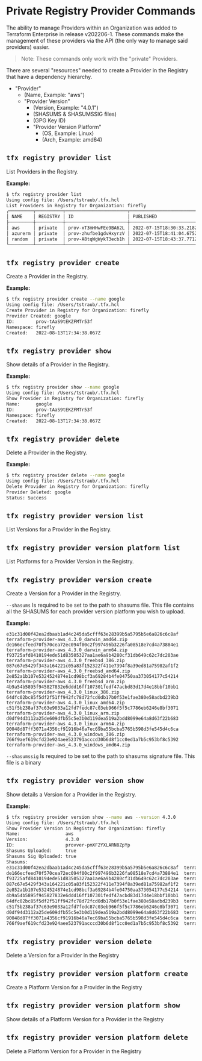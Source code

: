 # Private Registry Provider Commands

The ability to manage Providers within an Organization was added to Terraform Enterprise in release v202206-1.
These commands make the management of these providers via the API (the only way to manage said providers) easier.

> Note: These commands only work with the "private" Providers.

There are several "resources" needed to create a Provider in the Registry that have a dependency hierarchy.

- "Provider" 
  - (Name, Example: "aws")
  - "Provider Version" 
    - (Version, Example: "4.0.1") 
    - (SHASUMS & SHASUMSSIG files)
    - (GPG Key ID)
    - "Provider Version Platform"
      - (OS, Example: Linux)
      - (Arch, Example: amd64) 

## `tfx registry provider list`

List Providers in the Registry.

**Example:**

```sh
$ tfx registry provider list
Using config file: /Users/tstraub/.tfx.hcl
List Providers in Registry for Organization: firefly
╭─────────┬──────────┬───────────────────────┬──────────────────────────╮
│ NAME    │ REGISTRY │ ID                    │ PUBLISHED                │
├─────────┼──────────┼───────────────────────┼──────────────────────────┤
│ aws     │ private  │ prov-xT3mHHwFEe9BA62L │ 2022-07-15T18:30:33.218Z │
│ azurerm │ private  │ prov-zhufbe1gdvHxyrzV │ 2022-07-15T18:41:04.675Z │
│ random  │ private  │ prov-A8tqWgWykT3ecb1h │ 2022-07-15T18:43:37.771Z │
╰─────────┴──────────┴───────────────────────┴──────────────────────────╯
```

## `tfx registry provider create`

Create a Provider in the Registry.

**Example:**

```sh
$ tfx registry provider create --name google
Using config file: /Users/tstraub/.tfx.hcl
Create Provider in Registry for Organization: firefly
Provider Created: google
ID:        prov-tAaS9tEKZFMTr53f
Namespace: firefly
Created:   2022-08-13T17:34:38.067Z
```

## `tfx registry provider show`

Show details of a Provider in the Registry.

**Example:**

```sh
$ tfx registry provider show --name google
Using config file: /Users/tstraub/.tfx.hcl
Show Provider in Registry for Organization: firefly
Name:      google
ID:        prov-tAaS9tEKZFMTr53f
Namespace: firefly
Created:   2022-08-13T17:34:38.067Z
```

## `tfx registry provider delete`

Delete a Provider in the Registry.

**Example:**

```sh
$ tfx registry provider delete --name google
Using config file: /Users/tstraub/.tfx.hcl
Delete Provider in Registry for Organization: firefly
Provider Deleted: google
Status: Success
```

## `tfx registry provider version list`

List Versions for a Provider in the Registry.

## `tfx registry provider version platform list`

List Platforms for a Provider Version in the Registry.

## `tfx registry provider version create`

Create a Version for a Provider in the Registry.

`--shasums` Is required to be set to the path to shasums file. This file contains all the SHASUMS for each provider version platform you wish to upload.

**Example:**

```
e31c31d00f42ea2dbaab1ad4c245da5cfff63e28399b5a5795b5e6a826c6c8af  terraform-provider-aws_4.3.0_darwin_amd64.zip
de166ecfeed70f570cea72ec094f00c2f997496b3226fa08518e7cd4a73884e1  terraform-provider-aws_4.3.0_darwin_arm64.zip
f93725afd8410194ede51d83505327aa1ae6a9b4280cf31db649c62c7dc203ae  terraform-provider-aws_4.3.0_freebsd_386.zip
087c67e5429f343a164221c05a83f152322f411e7394f8a39ed81a75982af1f2  terraform-provider-aws_4.3.0_freebsd_amd64.zip
2e852a1b107e5324524874e1cd98bcf3a69284b4fe04750aa373054177c54214  terraform-provider-aws_4.3.0_freebsd_arm.zip
4b9a54b5895f945827832e6ddd16ff107301fedf47acbd83d17d4e18bbf10bb1  terraform-provider-aws_4.3.0_linux_386.zip
64dfc02bc85f5df2f51ff942fc78d72fcd0db17b0f53e1fae380e58adbd239b3  terraform-provider-aws_4.3.0_linux_amd64.zip
c51f5b238af37c63e9033a12fd7fedc87c03eb966f5f5c7786eb6246e8bf3071  terraform-provider-aws_4.3.0_linux_arm.zip
d0df94d3112a25de609dfb55c5e3b0d119dea519a2bdd8099e64a8d63f22b683  terraform-provider-aws_4.3.0_linux_arm64.zip
90048d87ff3071a4356cf91916b46a7ec69ba55bcba5765b598d3fe545d4c6ca  terraform-provider-aws_4.3.0_windows_386.zip
766f9aef619cfd23e924aee523791acccd30b6d8f1cc0ed1a7b5c953bf8c5392  terraform-provider-aws_4.3.0_windows_amd64.zip
```

`--shasumssig` Is required to be set to the path to shasums signature file. This file is a binary

## `tfx registry provider version show`

Show details a Version for a Provider in the Registry.

**Example:**

```sh
$ tfx registry provider version show --name aws --version 4.3.0
Using config file: /Users/tstraub/.tfx.hcl
Show Provider Version in Registry for Organization: firefly
Name:                 aws
Version:              4.3.0
ID:                   provver-pmXF2YXLARN8ZpYp
Shasums Uploaded:     true
Shasums Sig Uploaded: true
Shasums:              
e31c31d00f42ea2dbaab1ad4c245da5cfff63e28399b5a5795b5e6a826c6c8af  terraform-provider-aws_4.3.0_darwin_amd64.zip
de166ecfeed70f570cea72ec094f00c2f997496b3226fa08518e7cd4a73884e1  terraform-provider-aws_4.3.0_darwin_arm64.zip
f93725afd8410194ede51d83505327aa1ae6a9b4280cf31db649c62c7dc203ae  terraform-provider-aws_4.3.0_freebsd_386.zip
087c67e5429f343a164221c05a83f152322f411e7394f8a39ed81a75982af1f2  terraform-provider-aws_4.3.0_freebsd_amd64.zip
2e852a1b107e5324524874e1cd98bcf3a69284b4fe04750aa373054177c54214  terraform-provider-aws_4.3.0_freebsd_arm.zip
4b9a54b5895f945827832e6ddd16ff107301fedf47acbd83d17d4e18bbf10bb1  terraform-provider-aws_4.3.0_linux_386.zip
64dfc02bc85f5df2f51ff942fc78d72fcd0db17b0f53e1fae380e58adbd239b3  terraform-provider-aws_4.3.0_linux_amd64.zip
c51f5b238af37c63e9033a12fd7fedc87c03eb966f5f5c7786eb6246e8bf3071  terraform-provider-aws_4.3.0_linux_arm.zip
d0df94d3112a25de609dfb55c5e3b0d119dea519a2bdd8099e64a8d63f22b683  terraform-provider-aws_4.3.0_linux_arm64.zip
90048d87ff3071a4356cf91916b46a7ec69ba55bcba5765b598d3fe545d4c6ca  terraform-provider-aws_4.3.0_windows_386.zip
766f9aef619cfd23e924aee523791acccd30b6d8f1cc0ed1a7b5c953bf8c5392  terraform-provider-aws_4.3.0_windows_amd64.zip
```

## `tfx registry provider version delete`

Delete a Version for a Provider in the Registry

## `tfx registry provider version platform create`

Create a Platform Version for a Provider in the Registry

## `tfx registry provider version platform show`

Show details of a Platform Version for a Provider in the Registry

## `tfx registry provider version platform delete`

Delete a Platform Version for a Provider in the Registry
